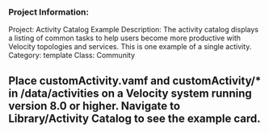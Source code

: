 ### Project Information:
Project: Activity Catalog Example
Description: The activity catalog displays a listing of common tasks to help users become more productive with Velocity topologies and services. This is one example of a single activity.
Category: template
Class: Community

Place customActivity.vamf and customActivity/* in /data/activities on a Velocity system running version 8.0 or higher. Navigate to Library/Activity Catalog to see the example card. 
 ----